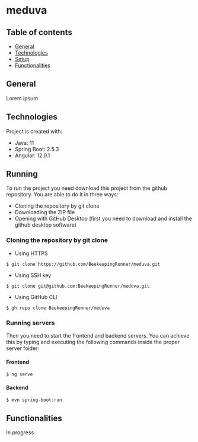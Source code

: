 # meduva
## Table of contents
* [General](#general)
* [Technologies](#technologies)
* [Setup](#setup)
* [Functionalities](#functionalities)

## General
Lorem ipsum
	
## Technologies
Project is created with:
* Java: 11
* Spring Boot: 2.5.3
* Angular: 12.0.1

## Running
To run the project you need download this project from the github repository. You are able to do it in three ways:
* Cloning the repository by git clone
* Downloading the ZIP file
* Opening with GitHub Desktop (first you need to download and install the github desktop software)
### Cloning the repository by git clone
* Using HTTPS
```
$ git clone https://github.com/BeekeepingRunner/meduva.git
```
* Using SSH key
```
$ git clone git@github.com:BeekeepingRunner/meduva.git
```
* Using GitHub CLI
```
$ gh repo clone BeekeepingRunner/meduva
```
### Running servers
Then you need to start the frontend and backend servers. You can achieve this by typing and executing the following commands inside the proper server folder:
#### Frontend
```
$ ng serve
```
#### Backend
```
$ mvn spring-boot:run
```
## Functionalities
In progress
